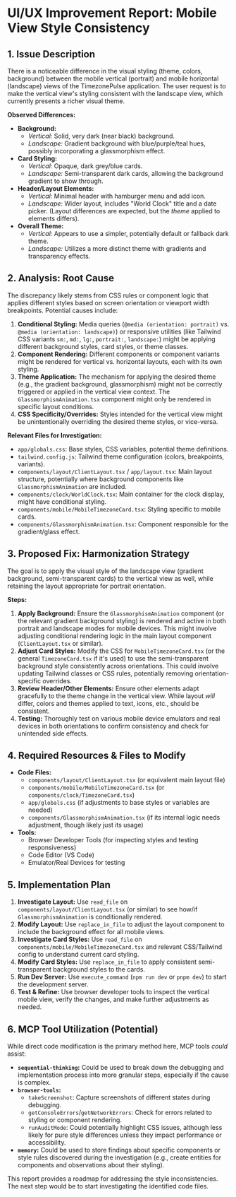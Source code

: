 # UI/UX Improvement Report: Mobile View Style Consistency

## 1. Issue Description

There is a noticeable difference in the visual styling (theme, colors, background) between the mobile vertical (portrait) and mobile horizontal (landscape) views of the TimezonePulse application. The user request is to make the vertical view's styling consistent with the landscape view, which currently presents a richer visual theme.

**Observed Differences:**

*   **Background:**
    *   *Vertical:* Solid, very dark (near black) background.
    *   *Landscape:* Gradient background with blue/purple/teal hues, possibly incorporating a glassmorphism effect.
*   **Card Styling:**
    *   *Vertical:* Opaque, dark grey/blue cards.
    *   *Landscape:* Semi-transparent dark cards, allowing the background gradient to show through.
*   **Header/Layout Elements:**
    *   *Vertical:* Minimal header with hamburger menu and add icon.
    *   *Landscape:* Wider layout, includes "World Clock" title and a date picker. (Layout differences are expected, but the *theme* applied to elements differs).
*   **Overall Theme:**
    *   *Vertical:* Appears to use a simpler, potentially default or fallback dark theme.
    *   *Landscape:* Utilizes a more distinct theme with gradients and transparency effects.

## 2. Analysis: Root Cause

The discrepancy likely stems from CSS rules or component logic that applies different styles based on screen orientation or viewport width breakpoints. Potential causes include:

1.  **Conditional Styling:** Media queries (`@media (orientation: portrait)` vs. `@media (orientation: landscape)`) or responsive utilities (like Tailwind CSS variants `sm:`, `md:`, `lg:`, `portrait:`, `landscape:`) might be applying different background styles, card styles, or theme classes.
2.  **Component Rendering:** Different components or component variants might be rendered for vertical vs. horizontal layouts, each with its own styling.
3.  **Theme Application:** The mechanism for applying the desired theme (e.g., the gradient background, glassmorphism) might not be correctly triggered or applied in the vertical view context. The `GlassmorphismAnimation.tsx` component might only be rendered in specific layout conditions.
4.  **CSS Specificity/Overrides:** Styles intended for the vertical view might be unintentionally overriding the desired theme styles, or vice-versa.

**Relevant Files for Investigation:**

*   `app/globals.css`: Base styles, CSS variables, potential theme definitions.
*   `tailwind.config.js`: Tailwind theme configuration (colors, breakpoints, variants).
*   `components/layout/ClientLayout.tsx` / `app/layout.tsx`: Main layout structure, potentially where background components like `GlassmorphismAnimation` are included.
*   `components/clock/WorldClock.tsx`: Main container for the clock display, might have conditional styling.
*   `components/mobile/MobileTimezoneCard.tsx`: Styling specific to mobile cards.
*   `components/GlassmorphismAnimation.tsx`: Component responsible for the gradient/glass effect.

## 3. Proposed Fix: Harmonization Strategy

The goal is to apply the visual style of the landscape view (gradient background, semi-transparent cards) to the vertical view as well, while retaining the layout appropriate for portrait orientation.

**Steps:**

1.  **Apply Background:** Ensure the `GlassmorphismAnimation` component (or the relevant gradient background styling) is rendered and active in both portrait and landscape modes for mobile devices. This might involve adjusting conditional rendering logic in the main layout component (`ClientLayout.tsx` or similar).
2.  **Adjust Card Styles:** Modify the CSS for `MobileTimezoneCard.tsx` (or the general `TimezoneCard.tsx` if it's used) to use the semi-transparent background style consistently across orientations. This could involve updating Tailwind classes or CSS rules, potentially removing orientation-specific overrides.
3.  **Review Header/Other Elements:** Ensure other elements adapt gracefully to the theme change in the vertical view. While layout *will* differ, colors and themes applied to text, icons, etc., should be consistent.
4.  **Testing:** Thoroughly test on various mobile device emulators and real devices in both orientations to confirm consistency and check for unintended side effects.

## 4. Required Resources & Files to Modify

*   **Code Files:**
    *   `components/layout/ClientLayout.tsx` (or equivalent main layout file)
    *   `components/mobile/MobileTimezoneCard.tsx` (or `components/clock/TimezoneCard.tsx`)
    *   `app/globals.css` (if adjustments to base styles or variables are needed)
    *   `components/GlassmorphismAnimation.tsx` (if its internal logic needs adjustment, though likely just its usage)
*   **Tools:**
    *   Browser Developer Tools (for inspecting styles and testing responsiveness)
    *   Code Editor (VS Code)
    *   Emulator/Real Devices for testing

## 5. Implementation Plan

1.  **Investigate Layout:** Use `read_file` on `components/layout/ClientLayout.tsx` (or similar) to see how/if `GlassmorphismAnimation` is conditionally rendered.
2.  **Modify Layout:** Use `replace_in_file` to adjust the layout component to include the background effect for all mobile views.
3.  **Investigate Card Styles:** Use `read_file` on `components/mobile/MobileTimezoneCard.tsx` and relevant CSS/Tailwind config to understand current card styling.
4.  **Modify Card Styles:** Use `replace_in_file` to apply consistent semi-transparent background styles to the cards.
5.  **Run Dev Server:** Use `execute_command` (`npm run dev` or `pnpm dev`) to start the development server.
6.  **Test & Refine:** Use browser developer tools to inspect the vertical mobile view, verify the changes, and make further adjustments as needed.

## 6. MCP Tool Utilization (Potential)

While direct code modification is the primary method here, MCP tools *could* assist:

*   **`sequential-thinking`:** Could be used to break down the debugging and implementation process into more granular steps, especially if the cause is complex.
*   **`browser-tools`:**
    *   `takeScreenshot`: Capture screenshots of different states during debugging.
    *   `getConsoleErrors`/`getNetworkErrors`: Check for errors related to styling or component rendering.
    *   `runAuditMode`: Could potentially highlight CSS issues, although less likely for pure style differences unless they impact performance or accessibility.
*   **`memory`:** Could be used to store findings about specific components or style rules discovered during the investigation (e.g., create entities for components and observations about their styling).

This report provides a roadmap for addressing the style inconsistencies. The next step would be to start investigating the identified code files.
